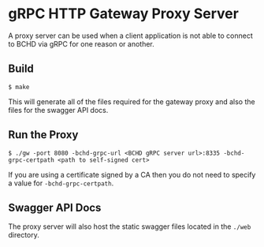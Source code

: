 # gRPC HTTP Gateway Proxy Server

A proxy server can be used when a client application is not able to connect to BCHD via gRPC for one reason or another.


## Build

`$ make`

This will generate all of the files required for the gateway proxy and also the files for the swagger API docs.


## Run the Proxy

`$ ./gw -port 8080 -bchd-grpc-url <BCHD gRPC server url>:8335 -bchd-grpc-certpath <path to self-signed cert>`

If you are using a certificate signed by a CA then you do not need to specify a value for `-bchd-grpc-certpath`.


## Swagger API Docs

The proxy server will also host the static swagger files located in the `./web` directory.
